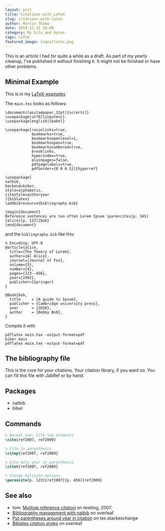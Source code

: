 ```yaml
---
layout: post
title: Citations with LaTeX
slug: citations-with-latex
author: Martin Thoma
date: 2019-12-31 20:00
category: My bits and bytes
tags: LaTeX
featured_image: logos/latex.png
---
```

<div class="info">This is an article I had for quite a while as a draft. As part of my yearly cleanup, I've published it without finishing it. It might not be finished or have other problems.</div>

## Minimal Example

This is in my [LaTeX-examples](https://github.com/MartinThoma/LaTeX-examples/tree/master/documents/seminar-paper)

The `main.tex` looks as follows:

```
\documentclass[a4paper,12pt]{scrartcl}
\usepackage[utf8]{inputenc}
\usepackage[english]{babel}

\usepackage[raiselinks=true,
            bookmarks=true,
            bookmarksopenlevel=1,
            bookmarksopen=true,
            bookmarksnumbered=true,
            breaklinks,
            hyperindex=true,
            plainpages=false,
            pdfpagelabels=true,
            pdfborder={0 0 0.5}]{hyperref}

\usepackage[
natbib,
backend=biber,
style=alphabetic,
citestyle=authoryear
]{biblatex}
\addbibresource{bibliography.bib}

\begin{document}
Reference sentences are too often Lorem Ipsum \parencites[p. 345]{alice}[p. 123]{bob}
\end{document}
```

and the `bibliography.bib` like this:

```
% Encoding: UTF-8
@article{alice,
  title={The Theory of Lorem},
  author={Al Alice},
  journal={Journal of Foo},
  volume={5},
  number={4},
  pages={123--456},
  year={1992},
  publisher={Springer}
}

@Book{bob,
  title     = {A guide to Ipsum},
  publisher = {Cambridge university press},
  year      = {2010},
  author    = {Bobby Bob},
}

```

Compile it with

```
pdflatex main.tex -output-format=pdf
biber main
pdflatex main.tex -output-format=pdf
```

## The bibliography file

This is the core for your citations. Your citation library, if you want so.
You can fill this file with JabRef or by hand.

## Packages

* natbib
* biber

## Commands

```tex
% Normal one: Cite two elements
\cite{ref2007, ref2009}

% Cite in parenthesis
\citep{ref2007, ref2009}

% Cite only year in parenthesis
\citet{ref2007, ref2009}

% Change multiple options
\parencite[p. 123]{ref2007}[p. 456]{ref2009}
```


## See also

* tom: [Mulitple reference citation](https://texblog.org/2007/05/28/mulitple-reference-citation/) on texblog, 2007.
* [Bibliography management with natbib](https://da.overleaf.com/learn/latex/Bibliography_management_with_natbib) on overleaf
* [Put parentheses around year in citation](https://tex.stackexchange.com/q/104518/5645) on tex.stackexchange
* [Biblatex citation styles](https://www.overleaf.com/learn/latex/Biblatex_citation_styles) on overleaf
